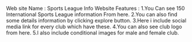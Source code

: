 Web site Name : Sports League Info
Website Features : 
1.You Can see 150 International Sports League information From here.
2.You can also find  some details information by clicking explore button.
3.Here i include social media link for every club which have these.
4.You can also see club logo from here.
5.I also include  conditional images for male and female club.

